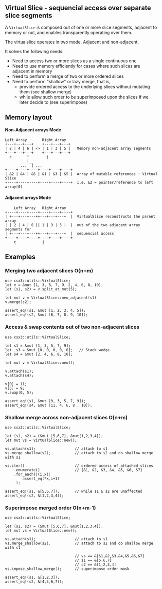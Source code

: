 ## Virtual Slice - sequencial access over separate slice segments
A `VirtualSlice` is composed out of one or more slice segments, adjacent to memory or not, and enables transparently operating over them. 

The virtualslice operates in two mode. Adjacent and non-adjacent.

It solves the following needs:

* Need to access two or more slices as a single continuous one
* Need to use memory efficiently for cases where such slices are adjacent in memory
* Need to perform a merge of two or more ordered slices
* Need to perform "shallow" or lazy merge, that is, 
  * provide ordered access to the underlying slices without mutating them (see shallow merge)
  * while allow such order to be superimposed upon the slices if we later decide to (see superimpose)

## Memory layout
#### Non-Adjacent arrays Mode
```
Left Array       Right Array
+---+---+---+    +---+---+---+     
| 2 | 4 | 6 | <> | 1 | 3 | 5 |   Memory non-adjacent array segments
+---+---+---+    +---+---+---+     
  c       ^        j
          |__
       ...  | ...
+----+----+----+----+----+----+
| &2 | &4 | &6 | &1 | &3 | &5 |  Array of mutable references : Virtual Slice
+----+----+----+----+----+----+  i.e. &2 = pointer/reference to left array[0]
```
#### Adjacent arrays Mode
```
    Left Array   Right Array
+----+----+----+----+----+----+
| +---+---+---++---+---+---+  |  VirtualSlice reconstructs the parent array   
| | 2 | 4 | 6 || 1 | 3 | 5 |  |  out of the two adjacent array segments for 
| +---+---+---++---+---+---+  |  sequencial access
+----+----+----+----+----+----+  
    c            j
```
## Examples
### Merging two adjacent slices O(n+m)
```
use csx3::utils::VirtualSlice;
let v = &mut [1, 3, 5, 7, 9, 2, 4, 6, 8, 10];
let (s1, s2) = v.split_at_mut(5);

let mut v = VirtualSlice::new_adjacent(s1)
v.merge(s2);

assert_eq!(s1, &mut [1, 2, 3, 4, 5]);
assert_eq!(s2, &mut [6, 7, 8, 9, 10]);
```

### Access & swap contents out of two non-adjacent slices
```
use csx3::utils::VirtualSlice;

let s1 = &mut [1, 3, 5, 7, 9];
let _s3 = &mut [0, 0, 0, 0, 0];   // Stack wedge 
let s4 = &mut [2, 4, 6, 8, 10];

let mut v = VirtualSlice::new();

v.attach(s1);
v.attach(s4);

v[0] = 11;
v[5] = 9;
v.swap(0, 5);

assert_eq!(s1, &mut [9, 3, 5, 7, 9]);
assert_eq!(s4, &mut [11, 4, 6, 8 , 10]);
```
### Shallow merge across non-adjacent slices O(n+m)
```
use csx3::utils::VirtualSlice;

let (s1, s2) = (&mut [5,6,7], &mut[1,2,3,4]);
let mut vs = VirtualSlice::new();

vs.attach(s1);                  // attach to s1
vs.merge_shallow(s2);           // attach to s2 and do shallow merge with s1
 
vs.iter()                       // ordered access of attached slices
    .enumerate()                // [&1, &2, &3, &4, &5, &6, &7]
    .for_each(|(i,x)| 
        assert_eq(*x,i+1) 
     );

assert_eq!(s1, &[5,6,7]);       // while s1 & s2 are unaffected
assert_eq!(s2, &[1,2,3,4]);
```
### Superimpose merged order O(n+m-1)
```
use csx3::utils::VirtualSlice;

let (s1, s2) = (&mut [5,6,7], &mut[1,2,3,4]);
let mut vs = VirtualSlice::new();

vs.attach(s1);                  // attach to s1
vs.merge_shallow(s2);           // attach to s2 and do shallow merge with s1
                                
                                // vs == &[&1,&2,&3,&4,&5,&6,&7]
                                // s1 == &[5,6,7]
                                // s2 == &[1,2,3,4]
vs.impose_shallow_merge();      // superimpose order mask

assert_eq!(s1, &[1,2,3]);
assert_eq!(s2, &[4,5,6,7]);
```
